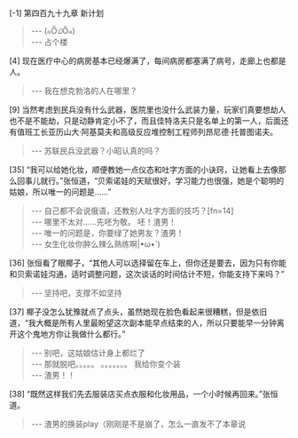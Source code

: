 
[-1] 第四百九十九章 新计划
>--- (๑Ő௰Ő๑)<br>
>--- 占个楼<br>

[4] 现在医疗中心的病房基本已经爆满了，每间病房都塞满了病号，走廊上也都是人。
>--- 我在想克勃洛的人在哪里？<br>

[9] 当然考虑到民兵没有什么武器，医院里也没什么武装力量，玩家们真要想劫人也不是不能劫，只是动静肯定小不了，而且佳特洛夫只是名单上的第一人，后面还有值班工长亚历山大·阿基莫夫和高级反应堆控制工程师列昂尼德·托普图诺夫。
>--- 苏联民兵没武器？小昭认真的吗？<br>

[35] “我可以给她化妆，顺便教她一点仪态和吐字方面的小诀窍，让她看上去像那么回事儿就行。”张恒道，“贝索诺娃的天赋很好，学习能力也很强，她是个聪明的姑娘，所以唯一的问题是……”
>--- 自己都不会说俄语，还教别人吐字方面的技巧？[fn=14]<br>
>--- 哪里不太对……先呸为敬。
呸！渣男！<br>
>--- 唯一的问题是，你要绿了她男友？渣男！<br>
>--- 女生化妆你肿么辣么熟练啊|•ω•`)<br>

[36] 张恒看了眼椰子，“其他人可以选择留在车上，但你还是要去，因为只有你能和贝索诺娃沟通，适时调整问题，这次谈话的时间估计不短，你能支持下来吗？”
>--- 坚持吧，支撑不如坚持<br>

[37] 椰子没怎么犹豫就点了点头，虽然她现在脸色看起来很糟糕，但是依旧道，“我大概是所有人里最盼望这次副本能早点结束的人，所以只要能早一分钟离开这个鬼地方你让我做什么都行。”
>--- 别吧，这姑娘估计身上都烂了<br>
>--- 那就脱吧。。。。。
。。。。。。。
我给你变个装<br>
>--- 渣男！！<br>

[38] “既然这样我们先去服装店买点衣服和化妆用品，一个小时候再回来。”张恒道。
>--- 渣男的换装play（刚刚是不是崩了，怎么一直发不了本章说<br>
